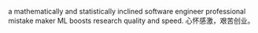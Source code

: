 a mathematically and statistically inclined software engineer
professional mistake maker
ML boosts research quality and speed.
心怀感激，艰苦创业。

